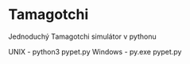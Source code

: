 # Tamagotchi
Jednoduchý Tamagotchi simulátor v pythonu

UNIX - python3 pypet.py
Windows - py.exe pypet.py
